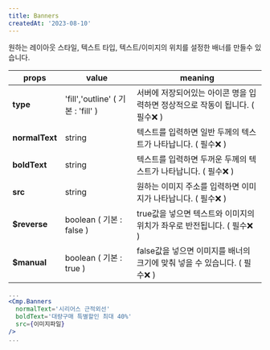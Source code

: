```yaml
---
title: Banners
createdAt: '2023-08-10'
---
```


원하는 레이아웃 스타일, 텍스트 타입, 텍스트/이미지의 위치를 설정한 배너를 만들수 있습니다.

| props          | value                              | meaning                                                                       |
| -------------- | ---------------------------------- | ----------------------------------------------------------------------------- |
| **type**       | 'fill','outline' ( 기본 : 'fill' ) | 서버에 저장되어있는 아이콘 명을 입력하면 정상적으로 작동이 됩니다. ( 필수❌ ) |
| **normalText** | string                             | 텍스트를 입력하면 일반 두께의 텍스트가 나타납니다. ( 필수❌ )                 |
| **boldText**   | string                             | 텍스트를 입력하면 두꺼운 두께의 텍스트가 나타납니다. ( 필수❌ )               |
| **src**        | string                             | 원하는 이미지 주소를 입력하면 이미지가 나타납니다. ( 필수❌ )                 |
| **$reverse**   | boolean ( 기본 : false )           | true값을 넣으면 텍스트와 이미지의 위치가 좌우로 반전됩니다. ( 필수❌ )        |
| **$manual**    | boolean ( 기본 : true )            | false값을 넣으면 이미지를 배너의 크기에 맞춰 넣을 수 있습니다. ( 필수❌ )     |

```jsx
...
<Cmp.Banners
  normalText='시리어스 근적외선'
  boldText='대량구매 특별할인 최대 40%'
  src={이미지파일}
/>
...
```
